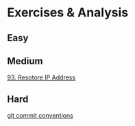 # Exercises & Analysis
## Easy

## Medium
[93. Resotore IP Address](Medium/93-Restore-IP-Address)
## Hard

[git commit conventions](docs/git-commit-conventions)
